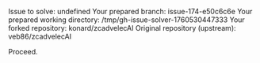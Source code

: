 Issue to solve: undefined
Your prepared branch: issue-174-e50c6c6e
Your prepared working directory: /tmp/gh-issue-solver-1760530447333
Your forked repository: konard/zcadvelecAI
Original repository (upstream): veb86/zcadvelecAI

Proceed.